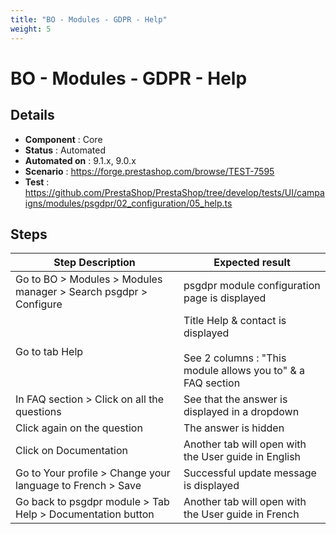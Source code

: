 ```yaml
---
title: "BO - Modules - GDPR - Help"
weight: 5
---
```


# BO - Modules - GDPR - Help
## Details
* **Component** : Core
* **Status** : Automated
* **Automated on** : 9.1.x, 9.0.x
* **Scenario** : https://forge.prestashop.com/browse/TEST-7595
* **Test** : https://github.com/PrestaShop/PrestaShop/tree/develop/tests/UI/campaigns/modules/psgdpr/02_configuration/05_help.ts

## Steps
| Step Description | Expected result |
| ----- | ----- |
| Go to BO > Modules > Modules manager > Search psgdpr > Configure | psgdpr module configuration page is displayed |
| Go to tab Help | Title Help & contact is displayed<br><br>See 2 columns : "This module allows you to" & a FAQ section |
| In FAQ section > Click on all the questions | See that the answer is displayed in a dropdown |
| Click again on the question | The answer is hidden |
| Click on Documentation | Another tab will open with the User guide in English |
| Go to Your profile > Change your language to French > Save | Successful update message is displayed |
| Go back to psgdpr module > Tab Help > Documentation button | Another tab will open with the User guide in French |
